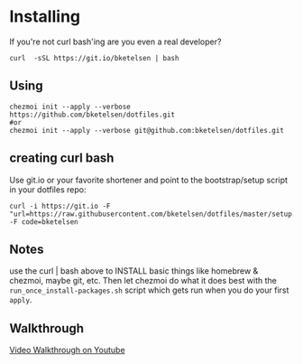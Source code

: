 
# Installing

If you're not curl bash'ing are you even a real developer?
```
curl  -sSL https://git.io/bketelsen | bash
```

## Using

```
chezmoi init --apply --verbose https://github.com/bketelsen/dotfiles.git 
#or
chezmoi init --apply --verbose git@github.com:bketelsen/dotfiles.git
```

## creating curl bash
Use git.io or your favorite shortener and point to the bootstrap/setup script in your dotfiles repo:
```
curl -i https://git.io -F "url=https://raw.githubusercontent.com/bketelsen/dotfiles/master/setup.sh" -F code=bketelsen
```
## Notes

use the curl | bash above to INSTALL basic things like homebrew & chezmoi, maybe git, etc.  Then let chezmoi do what it does best with the `run_once_install-packages.sh` script which gets run when you do your first `apply`.

## Walkthrough
[Video Walkthrough on Youtube](https://www.youtube.com/watch?v=HXx6ugA98Qo)
